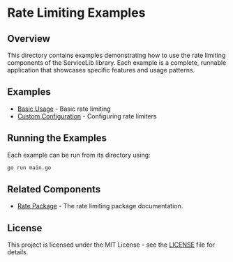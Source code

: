 # Rate Limiting Examples

## Overview

This directory contains examples demonstrating how to use the rate limiting components of the ServiceLib library. Each example is a complete, runnable application that showcases specific features and usage patterns.

## Examples

- [Basic Usage](./basic_usage/README.md) - Basic rate limiting
- [Custom Configuration](./custom_configuration/README.md) - Configuring rate limiters

## Running the Examples

Each example can be run from its directory using:

```bash
go run main.go
```

## Related Components

- [Rate Package](../../rate/README.md) - The rate limiting package documentation.

## License

This project is licensed under the MIT License - see the [LICENSE](../../LICENSE) file for details.